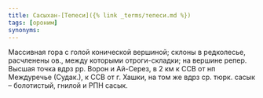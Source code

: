 ```yaml
---
title: Сасыхан-[Тепеси]({% link _terms/тепеси.md %})
tags: [ороним]
synonyms:
---
```


Массивная гора с голой конической вершиной; склоны в редколесье, расчленены ов.,
между которыми отроги-складки; на вершине репер. Высшая точка вдрз рр. Ворон и
Ай-Серез, в 2 км к ССВ от нп Междуречье (Судак.), к ССВ от г. Хашки, на том же
вдрз ср. тюрк. сасык – болотистый, гнилой и РПН сасык.
